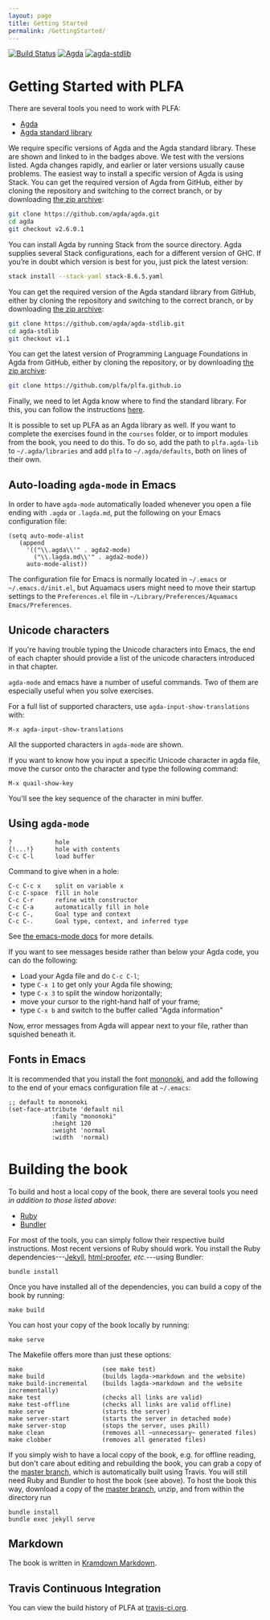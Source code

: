 ```yaml
---
layout: page
title: Getting Started
permalink: /GettingStarted/
---
```


<!-- Links -->

[plfa-dev]: https://github.com/plfa/plfa.github.io/archive/dev.zip
[plfa-status]: https://travis-ci.org/plfa/plfa.github.io.svg?branch=dev
[plfa-travis]: https://travis-ci.org/plfa/plfa.github.io
[plfa-master]: https://github.com/plfa/plfa.github.io/archive/master.zip

[agda]: https://github.com/agda/agda/releases/tag/v2.6.0.1
[agda-version]: https://img.shields.io/badge/agda-v2.6.0.1-blue.svg
[agda-docs-emacs-mode]: https://agda.readthedocs.io/en/v2.6.0.1/tools/emacs-mode.html
[agda-docs-package-system]: https://agda.readthedocs.io/en/v2.6.0.1/tools/package-system.html#example-using-the-standard-library

[agda-stdlib-version]: https://img.shields.io/badge/agda--stdlib-v1.1-blue.svg
[agda-stdlib]: https://github.com/agda/agda-stdlib/releases/tag/v1.1

[mononoki]: https://madmalik.github.io/mononoki/

[ruby]: https://www.ruby-lang.org/en/documentation/installation/
[ruby-bundler]: https://bundler.io/#getting-started
[ruby-jekyll]: https://jekyllrb.com/
[ruby-html-proofer]: https://github.com/gjtorikian/html-proofer

[kramdown]: https://kramdown.gettalong.org/syntax.html


<!-- Status & Version Badges -->

[![Build Status][plfa-status]][plfa-travis]
[![Agda][agda-version]][agda]
[![agda-stdlib][agda-stdlib-version]][agda-stdlib]


# Getting Started with PLFA

There are several tools you need to work with PLFA:

  - [Agda][agda]
  - [Agda standard library][agda-stdlib]

We require specific versions of Agda and the Agda standard library. These are shown and linked to in the badges above. We test with the versions listed. Agda changes rapidly, and earlier or later versions usually cause problems. The easiest way to install a specific version of Agda is using Stack. You can get the required version of Agda from GitHub, either by cloning the repository and switching to the correct branch, or by downloading [the zip archive][agda]:

```bash
git clone https://github.com/agda/agda.git
cd agda
git checkout v2.6.0.1
```

You can install Agda by running Stack from the source directory. Agda supplies several Stack configurations, each for a different version of GHC. If you’re in doubt which version is best for you, just pick the latest version:

```bash
stack install --stack-yaml stack-8.6.5.yaml
```

You can get the required version of the Agda standard library from GitHub, either by cloning the repository and switching to the correct branch, or by downloading [the zip archive][agda-stdlib]:

```bash
git clone https://github.com/agda/agda-stdlib.git
cd agda-stdlib
git checkout v1.1
```

You can get the latest version of Programming Language Foundations in Agda from GitHub, either by cloning the repository, or by downloading [the zip archive][plfa-dev]:

```bash
git clone https://github.com/plfa/plfa.github.io
```

Finally, we need to let Agda know where to find the standard library. For this, you can follow the instructions [here][agda-docs-package-system].

It is possible to set up PLFA as an Agda library as well.  If you want to complete the exercises found in the `courses` folder, or to import modules from the book, you need to do this.  To do so, add the path to `plfa.agda-lib` to `~/.agda/libraries` and add `plfa` to `~/.agda/defaults`, both on lines of their own.


## Auto-loading `agda-mode` in Emacs

In order to have `agda-mode` automatically loaded whenever you open a file ending with `.agda` or `.lagda.md`, put the following on your Emacs configuration file:

``` elisp
(setq auto-mode-alist
   (append
     '(("\\.agda\\'" . agda2-mode)
       ("\\.lagda.md\\'" . agda2-mode))
     auto-mode-alist))
```

The configuration file for Emacs is normally located in `~/.emacs` or `~/.emacs.d/init.el`, but Aquamacs users might need to move their startup settings to the `Preferences.el` file in `~/Library/Preferences/Aquamacs Emacs/Preferences`.


## Unicode characters

If you're having trouble typing the Unicode characters into Emacs, the end of each chapter should provide a list of the unicode characters introduced in that chapter.

`agda-mode` and emacs have a number of useful commands. Two of them are especially useful when you solve exercises.

For a full list of supported characters, use `agda-input-show-translations` with:

    M-x agda-input-show-translations

All the supported characters in `agda-mode` are shown.

If you want to know how you input a specific Unicode character in agda file, move the cursor onto the character and type the following command:

    M-x quail-show-key

You'll see the key sequence of the character in mini buffer.


## Using `agda-mode`

    ?            hole
    {!...!}      hole with contents
    C-c C-l      load buffer

Command to give when in a hole:

    C-c C-c x    split on variable x
    C-c C-space  fill in hole
    C-c C-r      refine with constructor
    C-c C-a      automatically fill in hole
    C-c C-,      Goal type and context
    C-c C-.      Goal type, context, and inferred type

See [the emacs-mode docs][agda-docs-emacs-mode] for more details.

If you want to see messages beside rather than below your Agda code, you can do the following:

  - Load your Agda file and do `C-c C-l`;
  - type `C-x 1` to get only your Agda file showing;
  - type `C-x 3` to split the window horizontally;
  - move your cursor to the right-hand half of your frame;
  - type `C-x b` and switch to the buffer called "Agda information"

Now, error messages from Agda will appear next to your file, rather than squished beneath it.


## Fonts in Emacs

It is recommended that you install the font [mononoki][mononoki], and add the following to the end of your emacs configuration file at `~/.emacs`:

``` elisp
;; default to mononoki
(set-face-attribute 'default nil
		    :family "mononoki"
		    :height 120
		    :weight 'normal
		    :width  'normal)
```


# Building the book

To build and host a local copy of the book, there are several tools you need *in addition to those listed above*:

  - [Ruby][ruby]
  - [Bundler][ruby-bundler]

For most of the tools, you can simply follow their respective build instructions. Most recent versions of Ruby should work. You install the Ruby dependencies---[Jekyll][ruby-jekyll], [html-proofer][ruby-html-proofer], *etc.*---using Bundler:

    bundle install

Once you have installed all of the dependencies, you can build a copy of the book by running:

    make build

You can host your copy of the book locally by running:

    make serve

The Makefile offers more than just these options:

    make                      (see make test)
    make build                (builds lagda->markdown and the website)
    make build-incremental    (builds lagda->markdown and the website incrementally)
    make test                 (checks all links are valid)
    make test-offline         (checks all links are valid offline)
    make serve                (starts the server)
    make server-start         (starts the server in detached mode)
    make server-stop          (stops the server, uses pkill)
    make clean                (removes all ~unnecessary~ generated files)
    make clobber              (removes all generated files)

If you simply wish to have a local copy of the book, e.g. for offline reading, but don't care about editing and rebuilding the book, you can grab a copy of the [master branch][plfa-master], which is automatically built using Travis. You will still need Ruby and Bundler to host the book (see above). To host the book this way, download a copy of the [master branch][plfa-master], unzip, and from within the directory run

    bundle install
    bundle exec jekyll serve


## Markdown

The book is written in [Kramdown Markdown][kramdown].


## Travis Continuous Integration

You can view the build history of PLFA at [travis-ci.org][plfa-travis].
